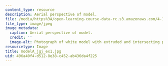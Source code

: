 ```yaml
---
content_type: resource
description: Aerial perspective of model.
file: /media/https%3A/open-learning-course-data-rc.s3.amazonaws.com/4-111-introduction-to-architecture-environmental-design-spring-2014/496a40f4d5128e38c452ab436da4f225_modelA_jgj_ex1.jpg
file_type: image/jpeg
image_metadata:
  caption: Aerial perspective of model.
  credit: ''
  image-alt: Photograph of white model with extruded and intersecting planes.
resourcetype: Image
title: modelA_jgj_ex1.jpg
uid: 496a40f4-d512-8e38-c452-ab436da4f225
---
```

